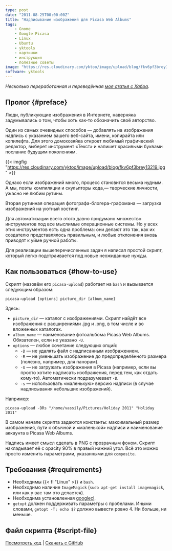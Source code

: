 ```yaml
---
type: post
date: "2011-08-25T00:00:00Z"
title: "Надписывание изображений для Picasa Web Albums"
tags:
    - Gnome
    - Google Picasa
    - Linux
    - Ubuntu
    - yktools
    - картинки
    - инструкция
    - полезные советы
image: "https://res.cloudinary.com/yktoo/image/upload/blog/fkv6pf3brey13219.jpg"
software: yktools
---
```


*Несколько переработанная и переведённая [моя статья с Хабра](http://habrahabr.ru/post/122859/).*

## Пролог {#preface}

Люди, публикующие изображения в Интернете, наверняка задумывались о том, чтобы хоть как-то обозначить своё авторство.

Один из самых очевидных способов — добавлять на изображения надпись с указанием вашего веб-сайта, имени, копирайта или копилефта. Для этого домохозяйка откроет любимый графический редактор, выберет инструмент «Текст» и напишет красивыми буквами послание будущим поколениям.

{{< imgfig "https://res.cloudinary.com/yktoo/image/upload/blog/fkv6pf3brey13219.jpg" >}}

<!--more-->

Однако если изображений много, процесс становится весьма нудным. А мы, поэты компиляции и скульпторы кода,— творческие личности, ужасно не любим рутины.

Вторая рутинная операция фотографа-блогера-графомана — загрузка изображений на уютный хостинг.

Для автоматизации всего этого давно придумано множество инструментов под все мыслимые операционные системы. Но у всех этих инструментов есть одна проблема: они делают это так, как их создателю представлялось правильным, и любые отклонения вновь приводят к уйме ручной работы.

Для реализации вышеперечисленных задач я написал простой скрипт, который легко подстраивается под новые неожиданные нужды.

## Как пользоваться {#how-to-use}

Скрипт (назовём его `picasa-upload`) работает на `bash` и вызывается следующим образом:

    picasa-upload [options] picture_dir [album_name]

Здесь:

 * `picture_dir` — каталог с изображениями. Скрипт найдёт все изображения с расширениями .jpg и .png, в том числе и во вложенных каталогах.
 * `album_name` — наименование фотоальбома Picasa Web Albums. Обязателен, если не указано `-U`.
 * `options` — любое сочетание следующих опций:
   * `-D` — не удалять файл с надписанным изображением.
   * `-R` — не уменьшать изображение до предопределённого размера (полезно, например, для панорам).
   * `-U` — не загружать изображения в Picasa (например, если вы просто хотите надписать изображения, перед тем, как отдать кому-то). Автоматически подразумевает `-D`.
   * `-s` — использовать «маленькую» версию надписи (в случае надписывания небольших изображений).

Например:

    picasa-upload -DRs "/home/vassily/Pictures/Holiday 2011" "Holiday 2011"

В самом начале скрипта задаются константы: максимальный размер изображения, пути к обычной и «маленькой» надписи и наименование аккаунта в Picasa Web Albums.

Надпись имеет смысл сделать в PNG с прозрачным фоном. Скрипт накладывает её с opacity 90% в правый нижний угол. Всё это можно просто изменить параметрами, указанными для `composite`.

## Требования {#requirements}

 * Необходимы {{< fl "Linux" >}} и `bash`.
 * Необходимо наличие `ImageMagick` (`sudo apt-get install imagemagick`, или как у вас там это делается).
 * Необходима установленная [googlecl](http://code.google.com/p/googlecl/downloads/list).
 * `getopt` должен поддерживать параметры с пробелами. Иными словами, `getopt -T; echo $?` должно вывести ровно 4. Ни больше, ни меньше.

## Файл скрипта {#script-file}

[Посмотреть код](https://github.com/yktoo/yktools/blob/master/picasa-upload) | [Скачать с GitHub](https://raw.githubusercontent.com/yktoo/yktools/master/picasa-upload)
